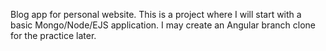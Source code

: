 Blog app for personal website. This is a project where I will start with a basic Mongo/Node/EJS application. I may create an Angular branch clone for the practice later.